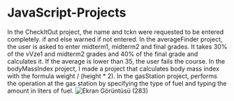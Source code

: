 # JavaScript-Projects
In the CheckItOut project, the name and tckn were requested to be entered completely. if and else warned if not entered.
In the averageFinder project, the user is asked to enter midterm1, midterm2 and final grades. It takes 30% of the vVze1 and midterm2 grades and 40% of the final grade and calculates it. If the average is lower than 35, the user fails the course.
In the bodyMassIndex project, I made a project that calculates body mass index with the formula weight / (height * 2).
In the gasStation project, performs the operation at the gas station by specifying the type of fuel and typing the amount in liters of fuel.
![Ekran Görüntüsü (283)](https://github.com/kubraacelik/JavaScript-Mini-Projects/assets/101054783/294effda-6dc6-4937-a632-aeb448f044bf)

